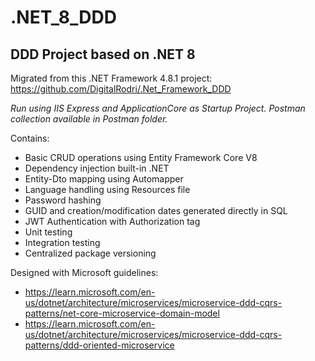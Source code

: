 # .NET_8_DDD
## DDD Project based on .NET 8

Migrated from this .NET Framework 4.8.1 project: https://github.com/DigitalRodri/.Net_Framework_DDD

*Run using IIS Express and ApplicationCore as Startup Project.*
*Postman collection available in Postman folder.*

Contains:
* Basic CRUD operations using Entity Framework Core V8
* Dependency injection built-in .NET
* Entity-Dto mapping using Automapper
* Language handling using Resources file
* Password hashing
* GUID and creation/modification dates generated directly in SQL
* JWT Authentication with Authorization tag
* Unit testing
* Integration testing
* Centralized package versioning

Designed with Microsoft guidelines: 
* https://learn.microsoft.com/en-us/dotnet/architecture/microservices/microservice-ddd-cqrs-patterns/net-core-microservice-domain-model
* https://learn.microsoft.com/en-us/dotnet/architecture/microservices/microservice-ddd-cqrs-patterns/ddd-oriented-microservice
